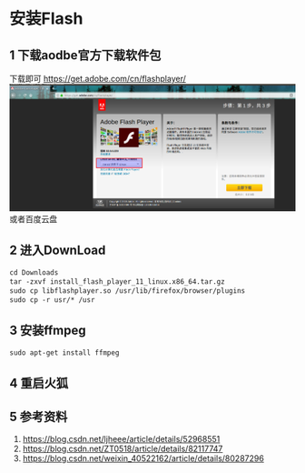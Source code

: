 # 安装Flash      

## 1 下载aodbe官方下载软件包  
下载即可 https://get.adobe.com/cn/flashplayer/  
![020_1](./img/020_1.png)  
或者百度云盘  

## 2 进入DownLoad  
```shell
cd Downloads
tar -zxvf install_flash_player_11_linux.x86_64.tar.gz
sudo cp libflashplayer.so /usr/lib/firefox/browser/plugins
sudo cp -r usr/* /usr
```
## 3 安装ffmpeg  
```shell
sudo apt-get install ffmpeg
```
## 4 重启火狐  
## 5 参考资料  
1. https://blog.csdn.net/ljheee/article/details/52968551  
2. https://blog.csdn.net/ZT0518/article/details/82117747  
3. https://blog.csdn.net/weixin_40522162/article/details/80287296  





